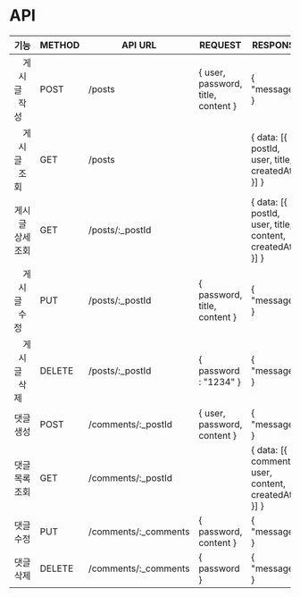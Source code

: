 # API
|기능|METHOD|API URL|REQUEST|RESPONSE|
|:-----:|------|-------|-------|--------|
| 게시글 작성 |POST|/posts|{ user, password, title, content }|{ "message" }|
| 게시글 조회 |GET|/posts||{ data: [{ postId, user, title, createdAt }] }|
|게시글 상세 조회|GET|/posts/:_postId||{ data: [{ postId, user, title, content, createdAt }] }|
| 게시글 수정 |PUT|/posts/:_postId|{ password, title, content }|{ "message" }|
| 게시글 삭제 |DELETE|/posts/:_postId|{ password : "1234" }|{ "message" }|
|댓글 생성|POST|/comments/:_postId|{ user, password, content }|{ "message" }|
|댓글 목록 조회|GET|/comments/:_postId||{ data: [{ commentId, user, content, createdAt }] }|
|댓글 수정|PUT|/comments/:_comments|{ password, content }|{ "message" }|
|댓글 삭제|DELETE|/comments/:_comments|{ password }|{ "message" }|
